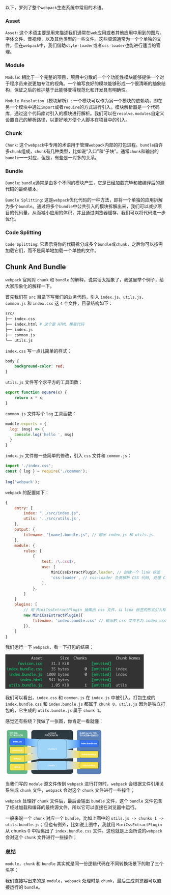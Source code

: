 以下，罗列了整个`webpack`生态系统中常用的术语。

### Asset

`Asset`: 这个术语主要是用来描述我们通常在`web`应用或者其他应用中用到的图片、字体文件、音视频，以及其他类型的一些文件。这些资源通常为一个个单独的文件，但在`webpack`中，我们借助`style-loader`或者`css-loader`也能进行适当的管理。

### Module

`Module`: 相比于一个完整的项目，项目中分散的一个个功能性模块能够提供一个对于程序员来说更加专注的视角。一个编写良好的模块能够形成一个很清晰的抽象结构，保证之后的维护基于此能够变得规范化和开发具有明确性。

`Module Resolution`（模块解析）: 一个模块可以作为另一个模块的依赖项，即在另一个模块中通过`import`或者`require`的方式进行引入。模块解析器是一个代码库，通过这个代码库对引入的模块进行解析。我们可以在`resolve.modules`自定义设置自己的解析路径，以更好地方便个人脚本在项目中的引入。

### Chunk

`Chunk`: 这个`webpack`中专用的术语用于管理`webpack`内部的打包进程。`bundle`由许多`chunk`组成，`chunk`有几种类型，比如说“入口”和“子块”。通常`chunk`和输出的`bundle`一一对应，但是，有些是一对多的关系。

### Bundle

`Bundle`: `bundle`通常是由多个不同的模块产生，它是已经加载完毕和被编译后的源代码的最终版本。

`Bundle Splitting`: 这是`webpack`优化代码的一种方法，即将一个单独的应用拆解为多个`bundle`。通过将多个`bundle`中公共引入的模块拆解出来，我们可以减少项目的代码量，从而减小应用的体积，并且通过浏览器缓存，我们可以将代码进一步优化。

### Code Splitting

`Code Splitting`: 它表示将你的代码拆分成多个`bundle`或`chunk`，之后你可以按需加载它们，而不是简单地加载一个单独的文件。

## Chunk And Bundle

`webpack` 官网对 `chunk` 和 `bundle` 的解释，说实话太抽象了，我这里举个例子，给大家形象化的解释一下。

首先我们在 `src` 目录下写我们的业务代码，引入 `index.js`、`utils.js`、`common.js` 和 `index.css` 这 `4` 个文件，目录结构如下：

```bash
src/
├── index.css
├── index.html # 这个是 HTML 模板代码
├── index.js
├── common.js
└── utils.js
```

`index.css` 写一点儿简单的样式：

```css
body {
    background-color: red;
}
```

`utils.js` 文件写个求平方的工具函数：

```javascript
export function square(x) {
    return x * x;
}
```

`common.js` 文件写个 `log` 工具函数：

```javascript
module.exports = {
  log: (msg) => {
    console.log('hello ', msg)
  }
}
```

`index.js` 文件做一些简单的修改，引入 `css` 文件和 `common.js`：

```javascript
import './index.css';
const { log } = require('./common');

log('webpack');
```

`webpack` 的配置如下：

```javascript
{
    entry: {
        index: "../src/index.js",
        utils: '../src/utils.js',
    },
    output: {
        filename: "[name].bundle.js", // 输出 index.js 和 utils.js
    },
    module: {
        rules: [
            {
                test: /\.css$/,
                use: [
                    MiniCssExtractPlugin.loader, // 创建一个 link 标签
                    'css-loader', // css-loader 负责解析 CSS 代码, 处理 CSS 中的依赖
                ],
            },
        ]
    }
    plugins: [
        // 用 MiniCssExtractPlugin 抽离出 css 文件，以 link 标签的形式引入样式文件
        new MiniCssExtractPlugin({
            filename: 'index.bundle.css' // 输出的 css 文件名为 index.css
        }),
    ]
}
```

我们运行一下 `webpack`，看一下打包的结果：

<img src="assets/006tNc79ly1g3g9kn79ntj30o6060ab8.jpg" alt="img" style="zoom:50%;" />

我们可以看出，`index.css` 和 `common.js` 在 `index.js` 中被引入，打包生成的 `index.bundle.css` 和 `index.bundle.js` 都属于 `chunk 0`，`utils.js` 因为是独立打包的，它生成的 `utils.bundle.js` 属于 `chunk 1`。

感觉还有些绕？我做了一张图，你肯定一看就懂：

<img src="assets/image-20210925121252081.png" alt="image-20210925121252081" style="zoom:30%;" />

当我们写的 `module` 源文件传到 `webpack` 进行打包时，`webpack` 会根据文件引用关系生成 `chunk` 文件，`webpack` 会对这个 `chunk` 文件进行一些操作；

`webpack` 处理好 `chunk` 文件后，最后会输出 `bundle` 文件，这个 `bundle` 文件包含了经过加载和编译的最终源文件，所以它可以直接在浏览器中运行。

一般来说一个 `chunk` 对应一个 `bundle`，比如上图中的 `utils.js -> chunks 1 -> utils.bundle.js`；但也有例外，比如说上图中，我就用 `MiniCssExtractPlugin` 从 chunks 0 中抽离出了 `index.bundle.css` 文件。这也就是上面所说的`webpack` 会对这个 `chunk` 文件进行一些操作；

### 总结

`module`，`chunk` 和 `bundle` 其实就是同一份逻辑代码在不同转换场景下的取了三个名字：

我们直接写出来的是 `module`，`webpack` 处理时是 `chunk`，最后生成浏览器可以直接运行的 `bundle`。